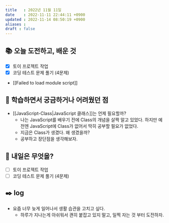 ```yaml
---
title   : 2022년 11월 11일 
date    : 2022-11-11 22:44:11 +0900
updated : 2022-11-14 08:50:19 +0900
aliases : 
draft : false
---
```


## 📚 오늘 도전하고, 배운 것
- [x] 토이 프로젝트 작업
- [x] 코딩 테스트 문제 풀기 (4문제)
- [[Failed to load module script]]

## 🤔 학습하면서 궁금하거나 어려웠던 점
- [[JavaScript-Class|JavaScript 클래스]]는 언제 필요할까?
	- 나는 JavaScript를 배우기 전에 Class의 개념을 살짝 알고 있었다. 하지만 예전엔 JavaScript에 Class가 없어서 딱히 공부할 필요가 없었다.
	- 지금은 Class가 생겼다. 왜 생겼을까?
	- 공부하고 장단점을 생각해보자.

## 🌅 내일은 무엇을?
- [ ] 토이 프로젝트 작업
- [ ] 코딩 테스트 문제 풀기 (4문제)

## ✒️ log
- 요즘 너무 늦게 일어나서 생활 습관을 고치고 싶다.
	- 하루가 지나는게 아쉬워서 괜히 붙잡고 있지 말고, 일찍 자는 것 부터 도전하자.

